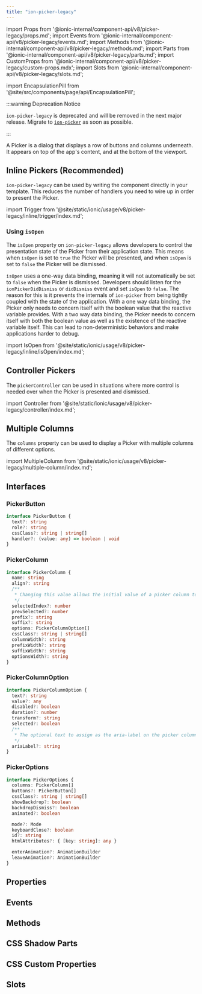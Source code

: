 ```yaml
---
title: "ion-picker-legacy"
---
```


import Props from '@ionic-internal/component-api/v8/picker-legacy/props.md';
import Events from '@ionic-internal/component-api/v8/picker-legacy/events.md';
import Methods from '@ionic-internal/component-api/v8/picker-legacy/methods.md';
import Parts from '@ionic-internal/component-api/v8/picker-legacy/parts.md';
import CustomProps from '@ionic-internal/component-api/v8/picker-legacy/custom-props.mdx';
import Slots from '@ionic-internal/component-api/v8/picker-legacy/slots.md';

<head>
  <title>ion-picker-legacy: A Dialog That Displays Buttons and Columns</title>
  <meta name="description" content="A Picker is a dialog that displays a row of buttons and columns underneath. Ion-picker-legacy appears on top of the app's content, and at the bottom of the viewport." />
</head>

import EncapsulationPill from '@site/src/components/page/api/EncapsulationPill';

<EncapsulationPill type="scoped" />

:::warning Deprecation Notice

`ion-picker-legacy` is deprecated and will be removed in the next major release. Migrate to [`ion-picker`](./picker.md) as soon as possible.

:::

A Picker is a dialog that displays a row of buttons and columns underneath. It appears on top of the app's content, and at the bottom of the viewport.

## Inline Pickers (Recommended)

`ion-picker-legacy` can be used by writing the component directly in your template. This reduces the number of handlers you need to wire up in order to present the Picker.

import Trigger from '@site/static/ionic/usage/v8/picker-legacy/inline/trigger/index.md';

<Trigger />

### Using `isOpen`

The `isOpen` property on `ion-picker-legacy` allows developers to control the presentation state of the Picker from their application state. This means when `isOpen` is set to `true` the Picker will be presented, and when `isOpen` is set to `false` the Picker will be dismissed.

`isOpen` uses a one-way data binding, meaning it will not automatically be set to `false` when the Picker is dismissed. Developers should listen for the `ionPickerDidDismiss` or `didDismiss` event and set `isOpen` to `false`. The reason for this is it prevents the internals of `ion-picker` from being tightly coupled with the state of the application. With a one way data binding, the Picker only needs to concern itself with the boolean value that the reactive variable provides. With a two way data binding, the Picker needs to concern itself with both the boolean value as well as the existence of the reactive variable itself. This can lead to non-deterministic behaviors and make applications harder to debug.

import IsOpen from '@site/static/ionic/usage/v8/picker-legacy/inline/isOpen/index.md';

<IsOpen />

## Controller Pickers

The `pickerController` can be used in situations where more control is needed over when the Picker is presented and dismissed.

import Controller from '@site/static/ionic/usage/v8/picker-legacy/controller/index.md';

<Controller />

## Multiple Columns

The `columns` property can be used to display a Picker with multiple columns of different options.

import MultipleColumn from '@site/static/ionic/usage/v8/picker-legacy/multiple-column/index.md';

<MultipleColumn />

## Interfaces

### PickerButton

```typescript
interface PickerButton {
  text?: string
  role?: string
  cssClass?: string | string[]
  handler?: (value: any) => boolean | void
}
```

### PickerColumn

```typescript
interface PickerColumn {
  name: string
  align?: string
  /**
   * Changing this value allows the initial value of a picker column to be set.
   */
  selectedIndex?: number
  prevSelected?: number
  prefix?: string
  suffix?: string
  options: PickerColumnOption[]
  cssClass?: string | string[]
  columnWidth?: string
  prefixWidth?: string
  suffixWidth?: string
  optionsWidth?: string
}
```

### PickerColumnOption

```typescript
interface PickerColumnOption {
  text?: string
  value?: any
  disabled?: boolean
  duration?: number
  transform?: string
  selected?: boolean
  /**
   * The optional text to assign as the aria-label on the picker column option.
   */
  ariaLabel?: string
}
```

### PickerOptions

```typescript
interface PickerOptions {
  columns: PickerColumn[]
  buttons?: PickerButton[]
  cssClass?: string | string[]
  showBackdrop?: boolean
  backdropDismiss?: boolean
  animated?: boolean

  mode?: Mode
  keyboardClose?: boolean
  id?: string
  htmlAttributes?: { [key: string]: any }

  enterAnimation?: AnimationBuilder
  leaveAnimation?: AnimationBuilder
}
```

## Properties

<Props />

## Events

<Events />

## Methods

<Methods />

## CSS Shadow Parts

<Parts />

## CSS Custom Properties

<CustomProps />

## Slots

<Slots />
